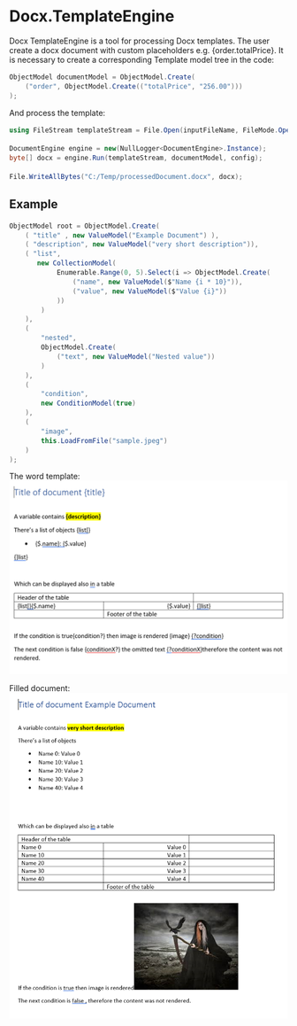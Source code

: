 # Docx.TemplateEngine
Docx TemplateEngine is a tool for processing Docx templates. The user create a docx document with custom placeholders e.g. {order.totalPrice}.
It is necessary to create a corresponding Template model tree in the code:

```cs
ObjectModel documentModel = ObjectModel.Create(
    ("order", ObjectModel.Create(("totalPrice", "256.00")))
);
```

And process the template:

```cs
using FileStream templateStream = File.Open(inputFileName, FileMode.Open, FileAccess.Read);

DocumentEngine engine = new(NullLogger<DocumentEngine>.Instance);
byte[] docx = engine.Run(templateStream, documentModel, config);

File.WriteAllBytes("C:/Temp/processedDocument.docx", docx);
```

## Example

```cs
ObjectModel root = ObjectModel.Create(
    ( "title" , new ValueModel("Example Document") ),
    ( "description", new ValueModel("very short description")),
    ( "list",
       new CollectionModel(
            Enumerable.Range(0, 5).Select(i => ObjectModel.Create(
                ("name", new ValueModel($"Name {i * 10}")),
                ("value", new ValueModel($"Value {i}"))
            ))
        )
    ),
    (
        "nested",
        ObjectModel.Create(
            ("text", new ValueModel("Nested value"))
        )
    ),
    (
        "condition",
        new ConditionModel(true)
    ),
    (
        "image",
        this.LoadFromFile("sample.jpeg")
    )
);
```

The word template:
![screenshotTemplate](./TemplateDocx.png)

Filled document:
![filledDocument](./FilledDocx.png)

